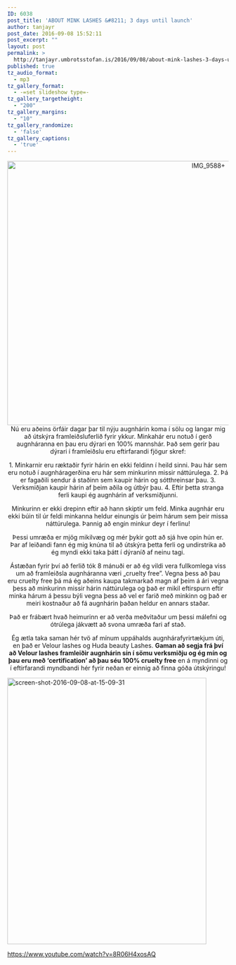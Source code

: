 ```yaml
---
ID: 6038
post_title: 'ABOUT MINK LASHES &#8211; 3 days until launch'
author: tanjayr
post_date: 2016-09-08 15:52:11
post_excerpt: ""
layout: post
permalink: >
  http://tanjayr.umbrotsstofan.is/2016/09/08/about-mink-lashes-3-days-until-launch/
published: true
tz_audio_format:
  - mp3
tz_gallery_format:
  - -=set slideshow type=-
tz_gallery_targetheight:
  - "200"
tz_gallery_margins:
  - "10"
tz_gallery_randomize:
  - 'false'
tz_gallery_captions:
  - 'true'
---
```

<p style="text-align: center;"><img class="aligncenter size-large wp-image-6033" src="http://www.tanjayr.com/wp-content/uploads/2016/09/IMG_9588--1024x683.jpg" alt="IMG_9588+" width="900" height="600" />Nú eru aðeins örfáir dagar þar til nýju augnhárin koma í sölu og langar mig að útskýra framleiðsluferlið fyrir ykkur. Minkahár eru notuð í gerð augnháranna en þau eru dýrari en 100% mannshár. Það sem gerir þau dýrari í framleiðslu eru eftirfarandi fjögur skref:</p>
<p style="text-align: center;">1. Minkarnir eru ræktaðir fyrir hárin en ekki feldinn í heild sinni. Þau hár sem eru notuð í augnháragerðina eru hár sem minkurinn missir náttúrulega.
2. Þá er fagaðili sendur á staðinn sem kaupir hárin og sótthreinsar þau.
3. Verksmiðjan kaupir hárin af þeim aðila og útbýr þau.
4. Eftir þetta stranga ferli kaupi ég augnhárin af verksmiðjunni.</p>
<p style="text-align: center;">Minkurinn er ekki drepinn eftir að hann skiptir um feld. Minka augnhár eru ekki búin til úr feldi minkanna heldur einungis úr þeim hárum sem þeir missa náttúrulega. Þannig að engin minkur deyr í ferlinu!</p>
<p style="text-align: center;">Þessi umræða er mjög mikilvæg og mér þykir gott að sjá hve opin hún er. Þar af leiðandi fann ég mig knúna til að útskýra þetta ferli og undirstrika að ég myndi ekki taka þátt í <span class="nwe">dýraníð</span> af neinu tagi.</p>
<p style="text-align: center;">Ástæðan fyrir því að ferlið tók 8 mánuði er að ég vildi vera fullkomlega viss um að framleiðsla augnháranna væri „<span class="nwe">cruelty</span> <span class="nwe">free</span>”. Vegna þess að þau eru <span class="nwe">cruelty</span> <span class="nwe">free</span> þá má ég aðeins kaupa takmarkað magn af þeim á ári vegna þess að minkurinn missir hárin náttúrulega og það er mikil eftirspurn eftir minka hárum á þessu býli vegna þess að vel er farið með minkinn og það er meiri kostnaður að fá augnhárin þaðan heldur en annars staðar.</p>
<p style="text-align: center;">Það er frábært hvað heimurinn er að verða meðvitaður um þessi málefni og ótrúlega jákvætt að svona umræða fari af stað.</p>
<p style="text-align: center;">Ég ætla taka saman hér tvö af mínum uppáhalds augnhárafyrirtækjum úti, en það er <span class="nwe">Velour</span> <span class="nwe">lashes</span> og <span class="nwe">Huda</span> <span class="nwe">beauty</span> <span class="nwe">Lashes</span>. <strong>Gaman að segja frá því að <span class="nwe">Velour</span> <span class="nwe">lashes framleiðir</span> augnhárin sín í sömu verksmiðju og ég mín og þau eru með ‘<span class="nwe">certification</span>’ að þau séu 100% <span class="nwe">cruelty</span> <span class="nwe">free</span></strong> en á myndinni og í eftirfarandi myndbandi hér fyrir neðan er einnig að finna góða útskýringu!</p>
<img class="aligncenter size-full wp-image-6041" src="http://www.tanjayr.com/wp-content/uploads/2016/09/Screen-Shot-2016-09-08-at-15.09.31.png" alt="screen-shot-2016-09-08-at-15-09-31" width="453" height="605" />

https://www.youtube.com/watch?v=8R06H4xosAQ